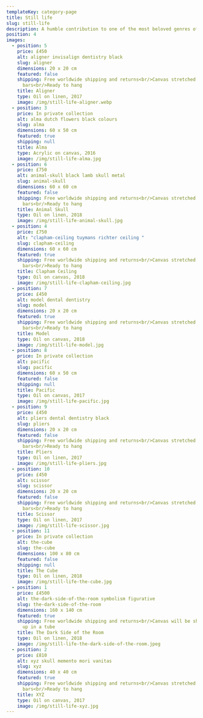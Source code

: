 ```yaml
---
templateKey: category-page
title: Still life
slug: still-life
description: A humble contribution to one of the most beloved genres of art.
position: 4
images:
  - position: 5
    price: £450
    alt: aligner invisalign dentistry black
    slug: aligner
    dimensions: 20 x 20 cm
    featured: false
    shipping: Free worldwide shipping and returns<br/>Canvas stretched on wooden
      bars<br/>Ready to hang
    title: Aligner
    type: Oil on linen, 2017
    image: /img/still-life-aligner.webp
  - position: 3
    price: In private collection
    alt: alma dutch flowers black colours
    slug: alma
    dimensions: 60 x 50 cm
    featured: true
    shipping: null
    title: Alma
    type: Acrylic on canvas, 2016
    image: /img/still-life-alma.jpg
  - position: 6
    price: £750
    alt: animal-skull black lamb skull metal
    slug: animal-skull
    dimensions: 60 x 60 cm
    featured: false
    shipping: Free worldwide shipping and returns<br/>Canvas stretched on wooden
      bars<br/>Ready to hang
    title: Animal Skull
    type: Oil on linen, 2018
    image: /img/still-life-animal-skull.jpg
  - position: 4
    price: £750
    alt: "clapham-ceiling tuymans richter ceiling "
    slug: clapham-ceiling
    dimensions: 60 x 60 cm
    featured: true
    shipping: Free worldwide shipping and returns<br/>Canvas stretched on wooden
      bars<br/>Ready to hang
    title: Clapham Ceiling
    type: Oil on canvas, 2018
    image: /img/still-life-clapham-ceiling.jpg
  - position: 7
    price: £450
    alt: model dental dentistry
    slug: model
    dimensions: 20 x 20 cm
    featured: true
    shipping: Free worldwide shipping and returns<br/>Canvas stretched on wooden
      bars<br/>Ready to hang
    title: Model
    type: Oil on canvas, 2018
    image: /img/still-life-model.jpg
  - position: 8
    price: In private collection
    alt: pacific
    slug: pacific
    dimensions: 60 x 50 cm
    featured: false
    shipping: null
    title: Pacific
    type: Oil on canvas, 2017
    image: /img/still-life-pacific.jpg
  - position: 9
    price: £450
    alt: pliers dental dentistry black
    slug: pliers
    dimensions: 20 x 20 cm
    featured: false
    shipping: Free worldwide shipping and returns<br/>Canvas stretched on wooden
      bars<br/>Ready to hang
    title: Pliers
    type: Oil on linen, 2017
    image: /img/still-life-pliers.jpg
  - position: 10
    price: £450
    alt: scissor
    slug: scissor
    dimensions: 20 x 20 cm
    featured: false
    shipping: Free worldwide shipping and returns<br/>Canvas stretched on wooden
      bars<br/>Ready to hang
    title: Scissor
    type: Oil on linen, 2017
    image: /img/still-life-scissor.jpg
  - position: 11
    price: In private collection
    alt: the-cube
    slug: the-cube
    dimensions: 100 x 80 cm
    featured: false
    shipping: null
    title: The Cube
    type: Oil on linen, 2018
    image: /img/still-life-the-cube.jpg
  - position: 1
    price: £4500
    alt: the-dark-side-of-the-room symbolism figurative
    slug: the-dark-side-of-the-room
    dimensions: 160 x 140 cm
    featured: true
    shipping: Free worldwide shipping and returns<br/>Canvas will be shipped rolled
      up in a tube
    title: The Dark Side of the Room
    type: Oil on linen, 2018
    image: /img/still-life-the-dark-side-of-the-room.jpeg
  - position: 2
    price: £810
    alt: xyz skull memento mori vanitas
    slug: xyz
    dimensions: 40 x 40 cm
    featured: true
    shipping: Free worldwide shipping and returns<br/>Canvas stretched on wooden
      bars<br/>Ready to hang
    title: XYZ
    type: Oil on canvas, 2017
    image: /img/still-life-xyz.jpg
---
```

